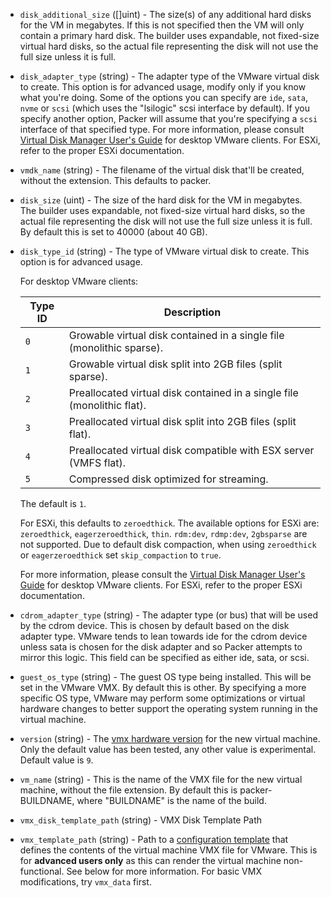 <!-- Code generated from the comments of the Config struct in builder/vmware/iso/config.go; DO NOT EDIT MANUALLY -->

-   `disk_additional_size` ([]uint) - The size(s) of any additional
    hard disks for the VM in megabytes. If this is not specified then the VM
    will only contain a primary hard disk. The builder uses expandable, not
    fixed-size virtual hard disks, so the actual file representing the disk will
    not use the full size unless it is full.
    
-   `disk_adapter_type` (string) - The adapter type of the VMware virtual disk to create. This option is
    for advanced usage, modify only if you know what you're doing. Some of
    the options you can specify are `ide`, `sata`, `nvme` or `scsi` (which
    uses the "lsilogic" scsi interface by default). If you specify another
    option, Packer will assume that you're specifying a `scsi` interface of
    that specified type. For more information, please consult [Virtual Disk
    Manager User's Guide](http://www.vmware.com/pdf/VirtualDiskManager.pdf)
    for desktop VMware clients. For ESXi, refer to the proper ESXi
    documentation.
    
-   `vmdk_name` (string) - The filename of the virtual disk that'll be created,
    without the extension. This defaults to packer.
    
-   `disk_size` (uint) - The size of the hard disk for the VM in megabytes.
    The builder uses expandable, not fixed-size virtual hard disks, so the
    actual file representing the disk will not use the full size unless it
    is full. By default this is set to 40000 (about 40 GB).
    
-   `disk_type_id` (string) - The type of VMware virtual disk to create. This
    option is for advanced usage.
    
      For desktop VMware clients:
    
      Type ID | Description
      ------- | ---
      `0`     | Growable virtual disk contained in a single file (monolithic sparse).
      `1`     | Growable virtual disk split into 2GB files (split sparse).
      `2`     | Preallocated virtual disk contained in a single file (monolithic flat).
      `3`     | Preallocated virtual disk split into 2GB files (split flat).
      `4`     | Preallocated virtual disk compatible with ESX server (VMFS flat).
      `5`     | Compressed disk optimized for streaming.
    
      The default is `1`.
    
      For ESXi, this defaults to `zeroedthick`. The available options for ESXi
      are: `zeroedthick`, `eagerzeroedthick`, `thin`. `rdm:dev`, `rdmp:dev`,
      `2gbsparse` are not supported. Due to default disk compaction, when using
      `zeroedthick` or `eagerzeroedthick` set `skip_compaction` to `true`.
    
      For more information, please consult the [Virtual Disk Manager User's
      Guide](https://www.vmware.com/pdf/VirtualDiskManager.pdf) for desktop
      VMware clients. For ESXi, refer to the proper ESXi documentation.
    
-   `cdrom_adapter_type` (string) - The adapter type (or bus) that will be used
    by the cdrom device. This is chosen by default based on the disk adapter
    type. VMware tends to lean towards ide for the cdrom device unless
    sata is chosen for the disk adapter and so Packer attempts to mirror
    this logic. This field can be specified as either ide, sata, or scsi.
    
-   `guest_os_type` (string) - The guest OS type being installed. This will be
    set in the VMware VMX. By default this is other. By specifying a more
    specific OS type, VMware may perform some optimizations or virtual hardware
    changes to better support the operating system running in the
    virtual machine.
    
-   `version` (string) - The [vmx hardware
    version](http://kb.vmware.com/selfservice/microsites/search.do?language=en_US&cmd=displayKC&externalId=1003746)
    for the new virtual machine. Only the default value has been tested, any
    other value is experimental. Default value is `9`.
    
-   `vm_name` (string) - This is the name of the VMX file for the new virtual
    machine, without the file extension. By default this is packer-BUILDNAME,
    where "BUILDNAME" is the name of the build.
    
-   `vmx_disk_template_path` (string) - VMX Disk Template Path
-   `vmx_template_path` (string) - Path to a [configuration template](/docs/templates/engine.html) that
    defines the contents of the virtual machine VMX file for VMware. This is
    for **advanced users only** as this can render the virtual machine
    non-functional. See below for more information. For basic VMX
    modifications, try `vmx_data` first.
    
